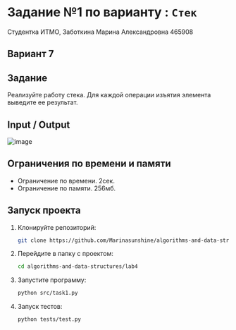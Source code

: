 # Задание №1 по варианту  : `Стек`
Студентка ИТМО,  Заботкина Марина Александровна 465908

## Вариант 7

## Задание 
Реализуйте работу стека. Для каждой операции изъятия элемента выведите ее результат.

## Input / Output 

![image](https://github.com/user-attachments/assets/61de72a7-c69e-4369-a7c4-814e35f097dd)

## Ограничения по времени и памяти

- Ограничение по времени. 2сек.
- Ограничение по памяти. 256мб.

## Запуск проекта
1. Клонируйте репозиторий:
   ```bash
   git clone https://github.com/Marinasunshine/algorithms-and-data-structures.git
   ```
2. Перейдите в папку с проектом:
   ```bash
   cd algorithms-and-data-structures/lab4
   ```
3. Запустите программу:
   ```bash
   python src/task1.py
   ```

4. Запуск тестов:
   ```bash
   python tests/test.py
   ```
